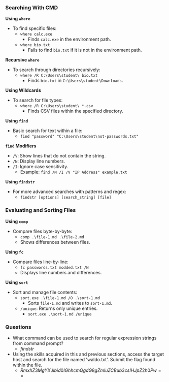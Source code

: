 ### Searching With CMD

**Using `where`**

- To find specific files:
    - `where calc.exe`
        - Finds `calc.exe` in the environment path.
    - `where bio.txt`
        - Fails to find `bio.txt` if it is not in the environment path.

**Recursive `where`**

- To search through directories recursively:
    - `where /R C:\Users\student\ bio.txt`
        - Finds `bio.txt` in `C:\Users\student\Downloads`.

**Using Wildcards**

- To search for file types:
    - `where /R C:\Users\student\ *.csv`
        - Finds CSV files within the specified directory.

**Using `find`**

- Basic search for text within a file:
    - `find "password" "C:\Users\student\not-passwords.txt"`

**`find` Modifiers**

- `/V`: Show lines that do not contain the string.
- `/N`: Display line numbers.
- `/I`: Ignore case sensitivity.
    - Example: `find /N /I /V "IP Address" example.txt`

**Using `findstr`**

- For more advanced searches with patterns and regex:
    - `findstr [options] [search_string] [file]`

### Evaluating and Sorting Files

**Using `comp`**

- Compare files byte-by-byte:
    - `comp .\file-1.md .\file-2.md`
    - Shows differences between files.

**Using `fc`**

- Compare files line-by-line:
    - `fc passwords.txt modded.txt /N`
    - Displays line numbers and differences.

**Using `sort`**

- Sort and manage file contents:
    - `sort.exe .\file-1.md /O .\sort-1.md`
        - Sorts `file-1.md` and writes to `sort-1.md`.
    - `/unique`: Returns only unique entries.
        - `sort.exe .\sort-1.md /unique`


### Questions
- What command can be used to search for regular expression strings from command prompt?
	- $findstr$
- Using the skills acquired in this and previous sections, access the target host and search for the file named 'waldo.txt'. Submit the flag found within the file.
	- $RmxhZ3MgYXJlbid0IGhhcmQgdG8gZmluZCBub3csIHJpZ2h0Pw==$